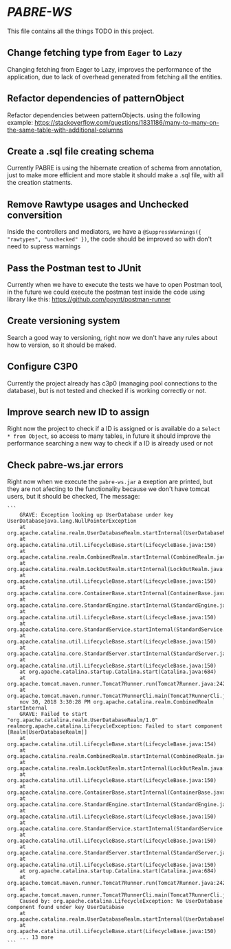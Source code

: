 
# ***PABRE-WS***
This file contains all the things TODO in this project.

## Change fetching type from `Eager` to `Lazy`

Changing fetching from Eager to Lazy, improves the performance of the application, due to lack of overhead generated from fetching all the entities.


## Refactor dependencies of patternObject

Refactor dependencies between patternObjects. using the following example: <https://stackoverflow.com/questions/1831186/many-to-many-on-the-same-table-with-additional-columns>

## Create a .sql file creating schema

Currently PABRE is using the hibernate creation of schema from annotation, just to make more efficient and more stable it should make a .sql file, with all the creation statments.

## Remove Rawtype usages and Unchecked conversition

Inside the controllers and mediators, we have a `@SuppressWarnings({ "rawtypes", "unchecked" })`, the code should be improved so with don't need to supress warnings

## Pass the Postman test to JUnit

Currently when we have to execute the tests we have to open Postman tool, in the future we could execute the postman test inside the code using library like this: <https://github.com/poynt/postman-runner>

## Create versioning system

Search a good way to versioning, right now we don't have any rules about how to version, so it should be maked. 

## Configure C3P0

Currently the project already has c3p0 (managing pool connections to the database), but is not tested and checked if is working correctly or not.

## Improve search new ID to assign

Right now the project to check if a ID is assigned or is available do a `Select * from Object`, so access to many tables, in future it should improve the performance searching a new way to check if a ID is already used or not

## Check pabre-ws.jar errors

Right now when we execute the `pabre-ws.jar` a exeption are printed, but they are not afecting to the functionality because we don't have tomcat users, but it should be checked, The message:

	```
		GRAVE: Exception looking up UserDatabase under key UserDatabasejava.lang.NullPointerException
        at org.apache.catalina.realm.UserDatabaseRealm.startInternal(UserDatabaseRealm.java:255)
        at org.apache.catalina.util.LifecycleBase.start(LifecycleBase.java:150)
        at org.apache.catalina.realm.CombinedRealm.startInternal(CombinedRealm.java:201)
        at org.apache.catalina.realm.LockOutRealm.startInternal(LockOutRealm.java:120)
        at org.apache.catalina.util.LifecycleBase.start(LifecycleBase.java:150)
        at org.apache.catalina.core.ContainerBase.startInternal(ContainerBase.java:1109)
        at org.apache.catalina.core.StandardEngine.startInternal(StandardEngine.java:302)
        at org.apache.catalina.util.LifecycleBase.start(LifecycleBase.java:150)
        at org.apache.catalina.core.StandardService.startInternal(StandardService.java:443)
        at org.apache.catalina.util.LifecycleBase.start(LifecycleBase.java:150)
        at org.apache.catalina.core.StandardServer.startInternal(StandardServer.java:732)
        at org.apache.catalina.util.LifecycleBase.start(LifecycleBase.java:150)
        at org.apache.catalina.startup.Catalina.start(Catalina.java:684)
        at org.apache.tomcat.maven.runner.Tomcat7Runner.run(Tomcat7Runner.java:242)
        at org.apache.tomcat.maven.runner.Tomcat7RunnerCli.main(Tomcat7RunnerCli.java:204)
		nov 30, 2018 3:30:28 PM org.apache.catalina.realm.CombinedRealm startInternal
		GRAVE: Failed to start "org.apache.catalina.realm.UserDatabaseRealm/1.0" realmorg.apache.catalina.LifecycleException: Failed to start component [Realm[UserDatabaseRealm]]
        at org.apache.catalina.util.LifecycleBase.start(LifecycleBase.java:154)
        at org.apache.catalina.realm.CombinedRealm.startInternal(CombinedRealm.java:201)
        at org.apache.catalina.realm.LockOutRealm.startInternal(LockOutRealm.java:120)
        at org.apache.catalina.util.LifecycleBase.start(LifecycleBase.java:150)
        at org.apache.catalina.core.ContainerBase.startInternal(ContainerBase.java:1109)
        at org.apache.catalina.core.StandardEngine.startInternal(StandardEngine.java:302)
        at org.apache.catalina.util.LifecycleBase.start(LifecycleBase.java:150)
        at org.apache.catalina.core.StandardService.startInternal(StandardService.java:443)
        at org.apache.catalina.util.LifecycleBase.start(LifecycleBase.java:150)
        at org.apache.catalina.core.StandardServer.startInternal(StandardServer.java:732)
        at org.apache.catalina.util.LifecycleBase.start(LifecycleBase.java:150)
        at org.apache.catalina.startup.Catalina.start(Catalina.java:684)
        at org.apache.tomcat.maven.runner.Tomcat7Runner.run(Tomcat7Runner.java:242)
        at org.apache.tomcat.maven.runner.Tomcat7RunnerCli.main(Tomcat7RunnerCli.java:204)
		Caused by: org.apache.catalina.LifecycleException: No UserDatabase component found under key UserDatabase
        at org.apache.catalina.realm.UserDatabaseRealm.startInternal(UserDatabaseRealm.java:264)
        at org.apache.catalina.util.LifecycleBase.start(LifecycleBase.java:150)
        ... 13 more
	```
